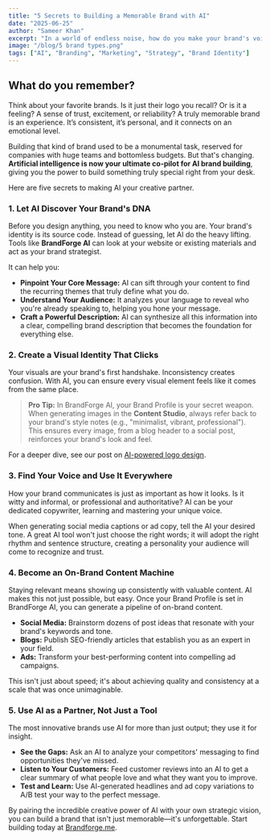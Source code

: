 ```yaml
---
title: "5 Secrets to Building a Memorable Brand with AI"
date: "2025-06-25"
author: "Sameer Khan"
excerpt: "In a world of endless noise, how do you make your brand's voice heard? The secret isn't shouting louder; it's building a memorable connection. Here's how AI can be your surprising new partner in crafting a brand that sticks."
image: "/blog/5 brand types.png"
tags: ["AI", "Branding", "Marketing", "Strategy", "Brand Identity"]
---
```


## What do you remember?

Think about your favorite brands. Is it just their logo you recall? Or is it a feeling? A sense of trust, excitement, or reliability? A truly memorable brand is an experience. It’s consistent, it’s personal, and it connects on an emotional level.

Building that kind of brand used to be a monumental task, reserved for companies with huge teams and bottomless budgets. But that's changing. **Artificial intelligence is now your ultimate co-pilot for AI brand building**, giving you the power to build something truly special right from your desk.

Here are five secrets to making AI your creative partner.

### 1. Let AI Discover Your Brand's DNA

Before you design anything, you need to know who you are. Your brand's identity is its source code. Instead of guessing, let AI do the heavy lifting. Tools like **BrandForge AI** can look at your website or existing materials and act as your brand strategist.

It can help you:

-   **Pinpoint Your Core Message:** AI can sift through your content to find the recurring themes that truly define what you do.
-   **Understand Your Audience:** It analyzes your language to reveal who you're already speaking to, helping you hone your message.
-   **Craft a Powerful Description:** AI can synthesize all this information into a clear, compelling brand description that becomes the foundation for everything else.

### 2. Create a Visual Identity That Clicks

Your visuals are your brand's first handshake. Inconsistency creates confusion. With AI, you can ensure every visual element feels like it comes from the same place.

> **Pro Tip:** In BrandForge AI, your Brand Profile is your secret weapon. When generating images in the **Content Studio**, always refer back to your brand's style notes (e.g., "minimalist, vibrant, professional"). This ensures every image, from a blog header to a social post, reinforces your brand's look and feel.

For a deeper dive, see our post on [AI-powered logo design](/blog/ai-logo-design-from-idea-to-icon).

### 3. Find Your Voice and Use It Everywhere

How your brand communicates is just as important as how it looks. Is it witty and informal, or professional and authoritative? AI can be your dedicated copywriter, learning and mastering your unique voice.

When generating social media captions or ad copy, tell the AI your desired tone. A great AI tool won't just choose the right words; it will adopt the right rhythm and sentence structure, creating a personality your audience will come to recognize and trust.

### 4. Become an On-Brand Content Machine

Staying relevant means showing up consistently with valuable content. AI makes this not just possible, but easy. Once your Brand Profile is set in BrandForge AI, you can generate a pipeline of on-brand content.

-   **Social Media:** Brainstorm dozens of post ideas that resonate with your brand's keywords and tone.
-   **Blogs:** Publish SEO-friendly articles that establish you as an expert in your field.
-   **Ads:** Transform your best-performing content into compelling ad campaigns.

This isn't just about speed; it's about achieving quality and consistency at a scale that was once unimaginable.

### 5. Use AI as a Partner, Not Just a Tool

The most innovative brands use AI for more than just output; they use it for insight.

-   **See the Gaps:** Ask an AI to analyze your competitors' messaging to find opportunities they've missed.
-   **Listen to Your Customers:** Feed customer reviews into an AI to get a clear summary of what people love and what they want you to improve.
-   **Test and Learn:** Use AI-generated headlines and ad copy variations to A/B test your way to the perfect message.

By pairing the incredible creative power of AI with your own strategic vision, you can build a brand that isn't just memorable—it's unforgettable. Start building today at [Brandforge.me](/signup).

